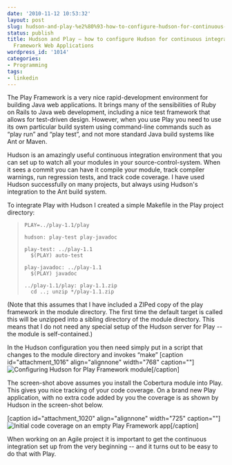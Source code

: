 ```yaml
---
date: '2010-11-12 10:53:32'
layout: post
slug: hudson-and-play-%e2%80%93-how-to-configure-hudson-for-continuous-integration-of-play-framework-web-applications
status: publish
title: Hudson and Play – how to configure Hudson for continuous integration of Play
  Framework Web Applications
wordpress_id: '1014'
categories:
- Programming
tags:
- linkedin
---
```


The Play Framework is a very nice rapid-development environment for building Java web applications.  It brings many of the sensibilities of Ruby on Rails to Java web development, including a nice test framework that allows for test-driven design.  However, when you use Play you need to use its own particular build system using command-line commands such as “play run” and “play test”, and not more standard Java build systems like Ant or Maven.

Hudson is an amazingly useful continuous integration environment that you can set up to watch all your modules in your source-control-system.  When it sees a commit you can have it compile your module, track compiler warnings, run regression tests, and track code coverage.  I have used Hudson successfully on many projects, but always using Hudson's integration to the Ant build system.

To integrate Play with Hudson I created a simple Makefile in the Play project directory:

> 
>     PLAY=../play-1.1/play
>     
>     hudson: play-test play-javadoc
>     
>     play-test: ../play-1.1
>     	$(PLAY) auto-test
>     
>     play-javadoc: ../play-1.1
>     	$(PLAY) javadoc
>     
>     ../play-1.1/play: play-1.1.zip
>     	cd ..; unzip */play-1.1.zip
>     


(Note that this assumes that I have included a ZIPed copy of the play framework in the module directory.  The first time the default target is called this will be unzipped into a sibling directory of the module directory.  This means that I do not need any special setup of the Hudson server for Play -- the module is self-contained.)

In the Hudson configuration you then need simply put in a script that changes to the module directory and invokes “make”
[caption id="attachment_1016" align="alignnone" width="768" caption=""]![Configuring Hudson for Play Framework module](http://www.eamonn.org/blog/wp-content/uploads/2010/11/hudson-play1.png)[/caption]

The screen-shot above assumes you install the Cobertura module into Play.  This gives you nice tracking of your code coverage.  On a brand new Play application, with no extra code added by you the coverage is as shown by Hudson in the screen-shot below.  

[caption id="attachment_1020" align="alignnone" width="725" caption=""]![Initial code coverage on an empty Play Framework app](http://www.eamonn.org/blog/wp-content/uploads/2010/11/play-cobertura1.png)[/caption]

When working on an Agile project it is important to get the continuous integration set up from the very beginning -- and it turns out to be easy to do that with Play.

